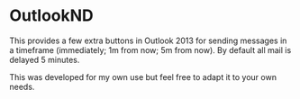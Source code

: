 OutlookND
===================

This provides a few extra buttons in Outlook 2013 for sending messages in a timeframe (immediately; 1m from now; 5m from now). By default all mail is delayed 5 minutes.

This was developed for my own use but feel free to adapt it to your own needs.
